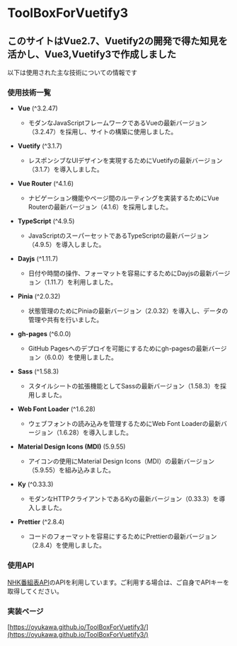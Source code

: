 # ToolBoxForVuetify3

## このサイトはVue2.7、Vuetify2の開発で得た知見を活かし、Vue3,Vuetify3で作成しました

以下は使用された主な技術についての情報です

### 使用技術一覧

- **Vue** (^3.2.47)
  - モダンなJavaScriptフレームワークであるVueの最新バージョン（3.2.47）を採用し、サイトの構築に使用しました。

- **Vuetify** (^3.1.7)
  - レスポンシブなUIデザインを実現するためにVuetifyの最新バージョン（3.1.7）を導入しました。

- **Vue Router** (^4.1.6)
  - ナビゲーション機能やページ間のルーティングを実装するためにVue Routerの最新バージョン（4.1.6）を採用しました。

- **TypeScript** (^4.9.5)
  - JavaScriptのスーパーセットであるTypeScriptの最新バージョン（4.9.5）を導入しました。

- **Dayjs** (^1.11.7)
  - 日付や時間の操作、フォーマットを容易にするためにDayjsの最新バージョン（1.11.7）を利用しました。

- **Pinia** (^2.0.32)
  - 状態管理のためにPiniaの最新バージョン（2.0.32）を導入し、データの管理や共有を行いました。

- **gh-pages** (^6.0.0)
  - GitHub Pagesへのデプロイを可能にするためにgh-pagesの最新バージョン（6.0.0）を使用しました。

- **Sass** (^1.58.3)
  - スタイルシートの拡張機能としてSassの最新バージョン（1.58.3）を採用しました。

- **Web Font Loader** (^1.6.28)
  - ウェブフォントの読み込みを管理するためにWeb Font Loaderの最新バージョン（1.6.28）を導入しました。

- **Material Design Icons (MDI)** (5.9.55)
  - アイコンの使用にMaterial Design Icons（MDI）の最新バージョン（5.9.55）を組み込みました。

- **Ky** (^0.33.3)
  - モダンなHTTPクライアントであるKyの最新バージョン（0.33.3）を導入しました。

- **Prettier** (^2.8.4)
  - コードのフォーマットを容易にするためにPrettierの最新バージョン（2.8.4）を使用しました。

### 使用API
[NHK番組表API](https://api-portal.nhk.or.jp/)のAPIを利用しています。ご利用する場合は、ご自身でAPIキーを取得してください。

### 実装ページ
[https://oyukawa.github.io/ToolBoxForVuetify3/](https://oyukawa.github.io/ToolBoxForVuetify3/)

